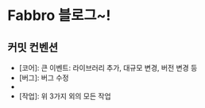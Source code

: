 # Fabbro 블로그~!

## 커밋 컨벤션
* [코어]: 큰 이벤트: 라이브러리 추가, 대규모 변경, 버전 변경 등
* [버그]: 버그 수정
* [리팩토링]: 리팩토링
* [작업]: 위 3가지 외의 모든 작업
